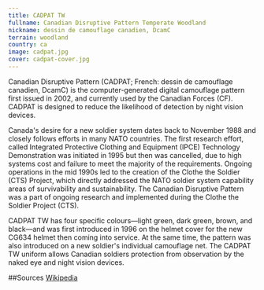 ```yaml
---
title: CADPAT TW
fullname: Canadian Disruptive Pattern Temperate Woodland
nickname: dessin de camouflage canadien, DcamC
terrain: woodland
country: ca
image: cadpat.jpg
cover: cadpat-cover.jpg
---
```

Canadian Disruptive Pattern (CADPAT; French: dessin de camouflage canadien, DcamC) is the computer-generated digital camouflage pattern first issued in 2002, and currently used by the Canadian Forces (CF). CADPAT is designed to reduce the likelihood of detection by night vision devices.

Canada's desire for a new soldier system dates back to November 1988 and closely follows efforts in many NATO countries. The first research effort, called Integrated Protective Clothing and Equipment (IPCE) Technology Demonstration was initiated in 1995 but then was cancelled, due to high systems cost and failure to meet the majority of the requirements. Ongoing operations in the mid 1990s led to the creation of the Clothe the Soldier (CTS) Project, which directly addressed the NATO soldier system capability areas of survivability and sustainability. The Canadian Disruptive Pattern was a part of ongoing research and implemented during the Clothe the Soldier Project (CTS).

CADPAT TW has four specific colours—light green, dark green, brown, and black—and was first introduced in 1996 on the helmet cover for the new CG634 helmet then coming into service. At the same time, the pattern was also introduced on a new soldier's individual camouflage net. The CADPAT TW uniform allows Canadian soldiers protection from observation by the naked eye and night vision devices.

##Sources
[Wikipedia](https://en.wikipedia.org/wiki/CADPAT)
